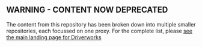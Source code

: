 ## WARNING - CONTENT NOW DEPRECATED

The content from this repository has been broken down into multiple smaller repositories, each focussed on one proxy.  For the complete list, please [see the main landing page for Driverworks](https://github.com/snap-one/docs-driverworks?tab=readme-ov-file#driverWorks_proxy_documentation)
